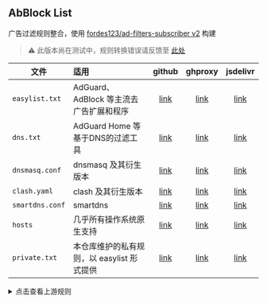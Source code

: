 ## AbBlock List

广告过滤规则整合，使用 [fordes123/ad-filters-subscriber v2](https://github.com/fordes123/ad-filters-subscriber/tree/v2)
构建

> ⚠️ 此版本尚在测试中，规则转换错误请反馈至 [此处](https://github.com/fordes123/ad-filters-subscriber/issues)

| 文件              | 适用                          |        github        |         ghproxy          |         jsdelivr          |
|-----------------|:----------------------------|:--------------------:|:------------------------:|:-------------------------:|
| `easylist.txt`  | AdGuard、AdBlock 等主流去广告扩展和程序 | [link][easylist-raw] | [link][easylist-ghproxy] | [link][easylist-jsdelivr] |
| `dns.txt`       | AdGuard Home 等基于DNS的过滤工具    |   [link][dns-raw]    |   [link][dns-ghproxy]    |   [link][dns-jsdelivr]    |
| `dnsmasq.conf`  | dnsmasq 及其衍生版本              | [link][dnsmasq-raw]  | [link][dnsmasq-ghproxy]  | [link][dnsmasq-jsdelivr]  |
| `clash.yaml`    | clash 及其衍生版本                |  [link][clash-raw]   |  [link][clash-ghproxy]   |  [link][clash-jsdelivr]   |
| `smartdns.conf` | smartdns                    | [link][smartdns-raw] | [link][smartdns-ghproxy] | [link][smartdns-jsdelivr] |
| `hosts`         | 几乎所有操作系统原生支持                |  [link][hosts-raw]   |  [link][hosts-ghproxy]   |  [link][hosts-jsdelivr]   |
| `private.txt`   | 本仓库维护的私有规则，以 easylist 形式提供  | [link][private-raw]  | [link][private-ghproxy]  | [link][private-jsdelivr]  |

[easylist-raw]: https://raw.githubusercontent.com/xndeye/adblock_list/beta/rule/easylist.txt

[easylist-ghproxy]: https://ghproxy.net/https://raw.githubusercontent.com/xndeye/adblock_list/beta/rule/easylist.txt

[easylist-jsdelivr]: https://gcore.jsdelivr.net/gh/xndeye/adblock_list@beta/rule/easylist.txt

[dns-raw]: https://raw.githubusercontent.com/xndeye/adblock_list/beta/rule/dns.txt

[dns-ghproxy]: https://ghproxy.net/https://raw.githubusercontent.com/xndeye/adblock_list/beta/rule/dns.txt

[dns-jsdelivr]: https://gcore.jsdelivr.net/gh/xndeye/adblock_list@beta/rule/dns.txt

[dnsmasq-raw]: https://raw.githubusercontent.com/xndeye/adblock_list/beta/rule/dnsmasq.conf

[dnsmasq-ghproxy]: https://ghproxy.net/https://raw.githubusercontent.com/xndeye/adblock_list/beta/rule/dnsmasq.conf

[dnsmasq-jsdelivr]: https://gcore.jsdelivr.net/gh/xndeye/adblock_list@beta/rule/dnsmasq.conf

[clash-raw]: https://raw.githubusercontent.com/xndeye/adblock_list/beta/rule/clash.yaml

[clash-ghproxy]: https://ghproxy.net/https://raw.githubusercontent.com/xndeye/adblock_list/beta/rule/clash.yaml

[clash-jsdelivr]: https://gcore.jsdelivr.net/gh/xndeye/adblock_list@beta/rule/clash.yaml

[smartdns-raw]: https://raw.githubusercontent.com/xndeye/adblock_list/beta/rule/smartdns.conf

[smartdns-ghproxy]: https://ghproxy.net/https://raw.githubusercontent.com/xndeye/adblock_list/beta/rule/smartdns.conf

[smartdns-jsdelivr]: https://gcore.jsdelivr.net/gh/xndeye/adblock_list@beta/rule/smartdns.conf

[hosts-raw]: https://raw.githubusercontent.com/xndeye/adblock_list/beta/rule/hosts

[hosts-ghproxy]: https://ghproxy.net/https://raw.githubusercontent.com/xndeye/adblock_list/beta/rule/hosts

[hosts-jsdelivr]: https://gcore.jsdelivr.net/gh/xndeye/adblock_list@beta/rule/hosts

[private-raw]: https://raw.githubusercontent.com/xndeye/adblock_list/beta/rule/private.txt

[private-ghproxy]: https://ghproxy.net/https://raw.githubusercontent.com/xndeye/adblock_list/beta/rule/private.txt

[private-jsdelivr]: https://gcore.jsdelivr.net/gh/xndeye/adblock_list@beta/rule/private.txt

<details>
<summary>点击查看上游规则</summary>
<ul>
    <li><a href="https://raw.githubusercontent.com/AdguardTeam/FiltersRegistry/master/filters/filter_2_Base/filter.txt">AdGuard 基础过滤器</a></li>
    <li><a href="https://raw.githubusercontent.com/AdguardTeam/FiltersRegistry/master/filters/filter_11_Mobile/filter.txt">AdGuard 移动广告过滤器</a></li>
    <li><a href="https://adguard.com/kb/zh-CN/general/ad-filtering/adguard-filters/">AdGuard 防跟踪保护过滤器</a></li>
    <li><a href="https://raw.githubusercontent.com/AdguardTeam/FiltersRegistry/master/filters/filter_17_TrackParam/filter.txt">AdGuard URL跟踪过滤器</a></li>
    <li><a href="https://raw.githubusercontent.com/AdguardTeam/FiltersRegistry/master/filters/filter_14_Annoyances/filter.txt">AdGuard 恼人广告过滤器</a></li>
    <li><a href="https://raw.githubusercontent.com/AdguardTeam/FiltersRegistry/master/filters/filter_10_Useful/filter.txt">AdGuard 解除搜索广告和自我推销过滤器</a></li>
    <li><a href="https://raw.githubusercontent.com/AdguardTeam/FiltersRegistry/master/filters/filter_224_Chinese/filter.txt">AdGuard 中文过滤器</a></li>
    <li><a href="https://github.com/jdlingyu/ad-wars">ad-wars</a></li>
    <li><a href="https://github.com/TG-Twilight/AWAvenue-Adblock-Rule">AWAvenue-Adblock-Rule</a></li>
    <li><a href="https://raw.githubusercontent.com/Noyllopa/NoAppDownload/master/NoAppDownload.txt">NoAppDownload</a></li>
    <li><a href="https://github.com/Cats-Team/AdRules">Cats-Team/AdRules AdBlock List Lite</a></li>
    <li><a href="https://github.com/badmojr/1Hosts">1Hosts (Lite)</a></li>
    <li><a href="https://github.com/hagezi/dns-blocklists">hagezi/dns-blocklists normal</a></li>
</ul>
</details>